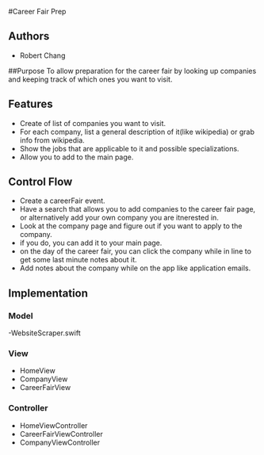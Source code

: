 #Career Fair Prep
## Authors
- Robert Chang

##Purpose
To allow preparation for the career fair by looking up companies and keeping track of which ones you want to visit.
## Features
- Create of list of companies you want to visit.
- For each company, list a general description of it(like wikipedia) or grab info from wikipedia.
- Show the jobs that are applicable to it and possible specializations.
- Allow you to add to the main page.

## Control Flow
- Create a careerFair event.
- Have a search that allows you to add companies to the career fair page, or alternatively add your own company you are itnerested in.
- Look at the company page and figure out if you want to apply to the company.
- if you do, you can add it to your main page.
- on the day of the career fair, you can click the company while in line to get some last minute notes about it.
- Add notes about the company while on the app like application emails.
## Implementation

### Model 
-WebsiteScraper.swift
    
### View
- HomeView
- CompanyView
- CareerFairView
    
### Controller
- HomeViewController
- CareerFairViewController
- CompanyViewController
